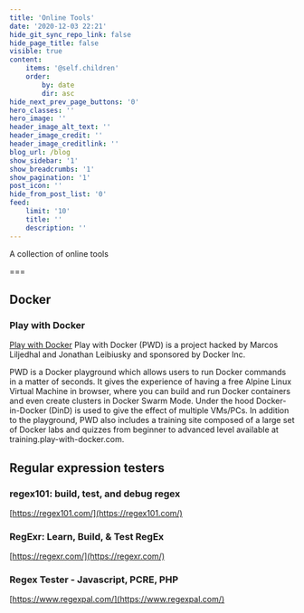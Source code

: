 ```yaml
---
title: 'Online Tools'
date: '2020-12-03 22:21'
hide_git_sync_repo_link: false
hide_page_title: false
visible: true
content:
    items: '@self.children'
    order:
        by: date
        dir: asc
hide_next_prev_page_buttons: '0'
hero_classes: ''
hero_image: ''
header_image_alt_text: ''
header_image_credit: ''
header_image_creditlink: ''
blog_url: /blog
show_sidebar: '1'
show_breadcrumbs: '1'
show_pagination: '1'
post_icon: ''
hide_from_post_list: '0'
feed:
    limit: '10'
    title: ''
    description: ''
---
```


A collection of online tools

===
## Docker
### Play with Docker
[Play with Docker](https://labs.play-with-docker.com/)
Play with Docker (PWD) is a project hacked by Marcos Liljedhal and Jonathan Leibiusky and sponsored by Docker Inc.

PWD is a Docker playground which allows users to run Docker commands in a matter of seconds. It gives the experience of having a free Alpine Linux Virtual Machine in browser, where you can build and run Docker containers and even create clusters in Docker Swarm Mode. Under the hood Docker-in-Docker (DinD) is used to give the effect of multiple VMs/PCs. In addition to the playground, PWD also includes a training site composed of a large set of Docker labs and quizzes from beginner to advanced level available at training.play-with-docker.com.

## Regular expression testers
### regex101: build, test, and debug regex
[https://regex101.com/](https://regex101.com/)
### RegExr: Learn, Build, & Test RegEx
[https://regexr.com/](https://regexr.com/)
### Regex Tester - Javascript, PCRE, PHP
[https://www.regexpal.com/](https://www.regexpal.com/)